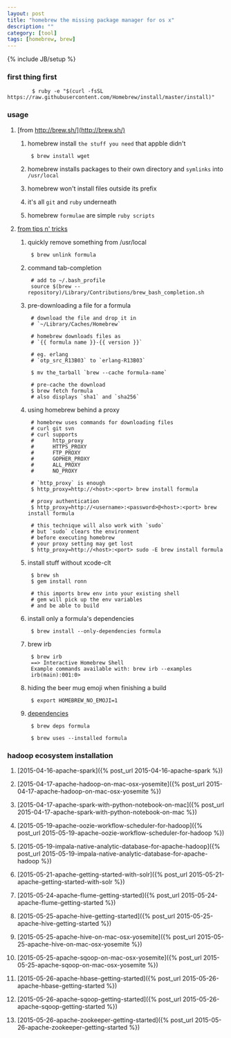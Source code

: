 ```yaml
---
layout: post
title: "homebrew the missing package manager for os x"
description: ""
category: [tool]
tags: [homebrew, brew]
---
```

{% include JB/setup %}


### first thing first

            $ ruby -e "$(curl -fsSL https://raw.githubusercontent.com/Homebrew/install/master/install)"

### usage

1. [from http://brew.sh/](http://brew.sh/)

    1. homebrew install `the stuff you need` that appble didn't

            $ brew install wget

    1. homebrew installs packages to their own directory and `symlinks` into `/usr/local`

    1. homebrew won't install files outside its prefix

    1. it's all `git` and `ruby` underneath

    1. homebrew `formulae` are simple `ruby scripts`

1. [from tips n' tricks](https://github.com/Homebrew/homebrew/blob/master/share/doc/homebrew/Tips-N'-Tricks.md)

    1. quickly remove something from /usr/local

            $ brew unlink formula

    1. command tab-completion

            # add to ~/.bash_profile
            source $(brew --repository)/Library/Contributions/brew_bash_completion.sh

    1. pre-downloading a file for a formula

            # download the file and drop it in
            # `~/Library/Caches/Homebrew`

            # homebrew downloads files as
            # `{{ formula name }}-{{ version }}`

            # eg. erlang
            # `otp_src_R13B03` to `erlang-R13B03`

            $ mv the_tarball `brew --cache formula-name`

            # pre-cache the download
            $ brew fetch formula
            # also displays `sha1` and `sha256`

    1. using homebrew behind a proxy

            # homebrew uses commands for downloading files
            # curl git svn
            # curl supports
            #      http_proxy
            #      HTTPS_PROXY
            #      FTP_PROXY
            #      GOPHER_PROXY
            #      ALL_PROXY
            #      NO_PROXY

            # `http_proxy` is enough
            $ http_proxy=http://<host>:<port> brew install formula

            # proxy authentication
            $ http_proxy=http://<username>:<password>@<host>:<port> brew install formula

            # this technique will also work with `sudo`
            # but `sudo` clears the environment
            # before executing homebrew
            # your proxy setting may get lost
            $ http_proxy=http://<host>:<port> sudo -E brew install formula


    1. install stuff without xcode-clt

            $ brew sh
            $ gem install ronn

            # this imports brew env into your existing shell
            # gem will pick up the env variables
            # and be able to build

    1. install only a formula's dependencies

            $ brew install --only-dependencies formula

    1. brew irb

            $ brew irb
            ==> Interactive Homebrew Shell
            Example commands available with: brew irb --examples
            irb(main):001:0> 

    1. hiding the beer mug emoji when finishing a build

            $ export HOMEBREW_NO_EMOJI=1

    1. [dependencies](http://zanshin.net/2014/02/03/how-to-list-brew-dependencies/)

            $ brew deps formula

            $ brew uses --installed formula

### hadoop ecosystem installation

1. [2015-04-16-apache-spark]({% post_url 2015-04-16-apache-spark %})

1. [2015-04-17-apache-hadoop-on-mac-osx-yosemite]({% post_url 2015-04-17-apache-hadoop-on-mac-osx-yosemite %})

1. [2015-04-17-apache-spark-with-python-notebook-on-mac]({% post_url 2015-04-17-apache-spark-with-python-notebook-on-mac %})

1. [2015-05-19-apache-oozie-workflow-scheduler-for-hadoop]({% post_url 2015-05-19-apache-oozie-workflow-scheduler-for-hadoop %})

1. [2015-05-19-impala-native-analytic-database-for-apache-hadoop]({% post_url 2015-05-19-impala-native-analytic-database-for-apache-hadoop %})

1. [2015-05-21-apache-getting-started-with-solr]({% post_url 2015-05-21-apache-getting-started-with-solr %})

1. [2015-05-24-apache-flume-getting-started]({% post_url 2015-05-24-apache-flume-getting-started %})

1. [2015-05-25-apache-hive-getting-started]({% post_url 2015-05-25-apache-hive-getting-started %})

1. [2015-05-25-apache-hive-on-mac-osx-yosemite]({% post_url 2015-05-25-apache-hive-on-mac-osx-yosemite %})

1. [2015-05-25-apache-sqoop-on-mac-osx-yosemite]({% post_url 2015-05-25-apache-sqoop-on-mac-osx-yosemite %})

1. [2015-05-26-apache-hbase-getting-started]({% post_url 2015-05-26-apache-hbase-getting-started %})

1. [2015-05-26-apache-sqoop-getting-started]({% post_url 2015-05-26-apache-sqoop-getting-started %})

1. [2015-05-26-apache-zookeeper-getting-started]({% post_url 2015-05-26-apache-zookeeper-getting-started %})
